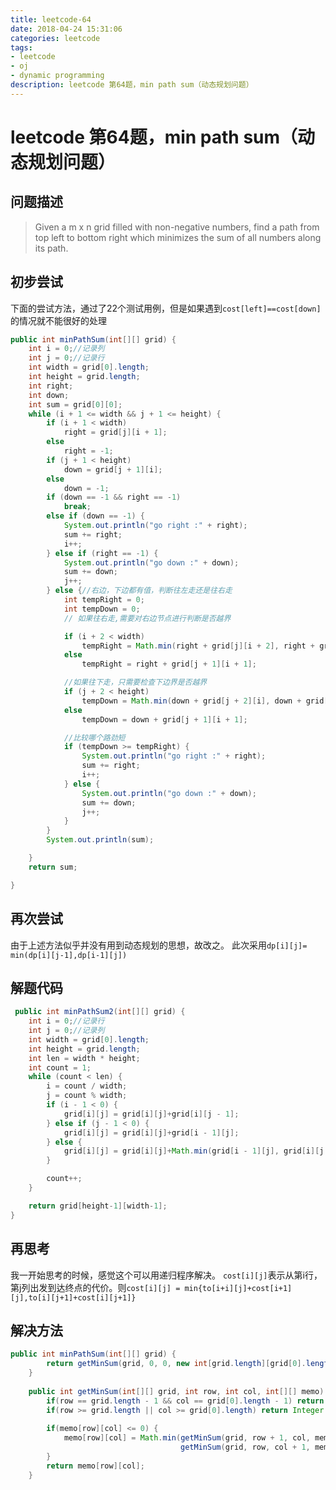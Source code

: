 ```yaml
---
title: leetcode-64
date: 2018-04-24 15:31:06
categories: leetcode
tags:
- leetcode
- oj 
- dynamic programming
description: leetcode 第64题，min path sum（动态规划问题）
---
```

# leetcode 第64题，min path sum（动态规划问题）

## 问题描述
>Given a m x n grid filled with non-negative numbers, find a path from top left to bottom right which minimizes the sum of all numbers along its path.

## 初步尝试

下面的尝试方法，通过了22个测试用例，但是如果遇到`cost[left]==cost[down]`的情况就不能很好的处理
```java
public int minPathSum(int[][] grid) {
    int i = 0;//记录列
    int j = 0;//记录行
    int width = grid[0].length;
    int height = grid.length;
    int right;
    int down;
    int sum = grid[0][0];
    while (i + 1 <= width && j + 1 <= height) {
        if (i + 1 < width)
            right = grid[j][i + 1];
        else
            right = -1;
        if (j + 1 < height)
            down = grid[j + 1][i];
        else
            down = -1;
        if (down == -1 && right == -1)
            break;
        else if (down == -1) {
            System.out.println("go right :" + right);
            sum += right;
            i++;
        } else if (right == -1) {
            System.out.println("go down :" + down);
            sum += down;
            j++;
        } else {//右边，下边都有值，判断往左走还是往右走
            int tempRight = 0;
            int tempDown = 0;
            // 如果往右走,需要对右边节点进行判断是否越界

            if (i + 2 < width)
                tempRight = Math.min(right + grid[j][i + 2], right + grid[j + 1][i + 1]);
            else
                tempRight = right + grid[j + 1][i + 1];

            //如果往下走，只需要检查下边界是否越界
            if (j + 2 < height)
                tempDown = Math.min(down + grid[j + 2][i], down + grid[j + 1][i + 1]);
            else
                tempDown = down + grid[j + 1][i + 1];

            //比较哪个路劲短 
            if (tempDown >= tempRight) {
                System.out.println("go right :" + right);
                sum += right;
                i++;
            } else {
                System.out.println("go down :" + down);
                sum += down;
                j++;
            }
        }
        System.out.println(sum);

    }
    return sum;

}
```

## 再次尝试
由于上述方法似乎并没有用到动态规划的思想，故改之。
此次采用`dp[i][j]= min(dp[i][j-1],dp[i-1][j])`

## 解题代码

```java
 public int minPathSum2(int[][] grid) {
    int i = 0;//记录行
    int j = 0;//记录列
    int width = grid[0].length;
    int height = grid.length;
    int len = width * height;
    int count = 1;
    while (count < len) {
        i = count / width;
        j = count % width;
        if (i - 1 < 0) {
            grid[i][j] = grid[i][j]+grid[i][j - 1];
        } else if (j - 1 < 0) {
            grid[i][j] = grid[i][j]+grid[i - 1][j];
        } else {
            grid[i][j] = grid[i][j]+Math.min(grid[i - 1][j], grid[i][j - 1]);
        }

        count++;
    }

    return grid[height-1][width-1];
}
```

## 再思考

我一开始思考的时候，感觉这个可以用递归程序解决。
`cost[i][j]`表示从第i行，第j列出发到达终点的代价。则`cost[i][j] = min{to[i+i][j]+cost[i+1][j],to[i][j+1]+cost[i][j+1]}`

## 解决方法

```java
public int minPathSum(int[][] grid) {        
        return getMinSum(grid, 0, 0, new int[grid.length][grid[0].length]);
    }
    
    public int getMinSum(int[][] grid, int row, int col, int[][] memo) {
        if(row == grid.length - 1 && col == grid[0].length - 1) return grid[row][col];
        if(row >= grid.length || col >= grid[0].length) return Integer.MAX_VALUE;
        
        if(memo[row][col] <= 0) {
            memo[row][col] = Math.min(getMinSum(grid, row + 1, col, memo), 
                                      getMinSum(grid, row, col + 1, memo)) + grid[row][col];
        }
        return memo[row][col];
    }
```
